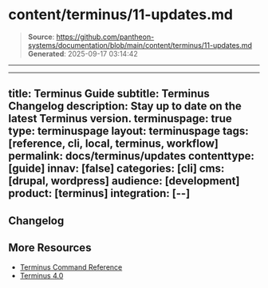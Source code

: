# content/terminus/11-updates.md

> **Source**: https://github.com/pantheon-systems/documentation/blob/main/content/terminus/11-updates.md
> **Generated**: 2025-09-17 03:14:42

---

---
title: Terminus Guide
subtitle: Terminus Changelog
description: Stay up to date on the latest Terminus version.
terminuspage: true
type: terminuspage
layout: terminuspage
tags: [reference, cli, local, terminus, workflow]
permalink: docs/terminus/updates
contenttype: [guide]
innav: [false]
categories: [cli]
cms: [drupal, wordpress]
audience: [development]
product: [terminus]
integration: [--]
---

## Changelog

<Releases />

## More Resources

- [Terminus Command Reference](/terminus/commands)
- [Terminus 4.0](/terminus/updates)